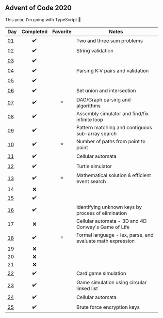 ## Advent of Code 2020

This year, I'm going with TypeScript :tada:

| Day              |     Completed      | Favorite | Notes                                                      |
| ---------------- | :----------------: | :------: | ---------------------------------------------------------- |
| [01](src/day-01) | :heavy_check_mark: |          | Two and three sum problems                                 |
| [02](src/day-02) | :heavy_check_mark: |          | String validation                                          |
| [03](src/day-03) | :heavy_check_mark: |          |                                                            |
| [04](src/day-04) | :heavy_check_mark: |          | Parsing K:V pairs and validation                           |
| [05](src/day-05) | :heavy_check_mark: |          |                                                            |
| [06](src/day-06) | :heavy_check_mark: |          | Set union and intersection                                 |
| [07](src/day-07) | :heavy_check_mark: |  :star:  | DAG/Graph parsing and algorithms                           |
| [08](src/day-08) | :heavy_check_mark: |          | Assembly simulator and find/fix infinite loop              |
| [09](src/day-09) | :heavy_check_mark: |          | Pattern matching and contiguous sub-array search           |
| [10](src/day-10) | :heavy_check_mark: |  :star:  | Number of paths from point to point                        |
| [11](src/day-11) | :heavy_check_mark: |          | Cellular automata                                          |
| [12](src/day-12) | :heavy_check_mark: |          | Turtle simulator                                           |
| [13](src/day-13) | :heavy_check_mark: |  :star:  | Mathematical solution & efficient event search             |
| 14               |        :x:         |          |                                                            |
| [15](src/day-15) | :heavy_check_mark: |          |                                                            |
| [16](src/day-16) | :heavy_check_mark: |          | Identifying unknown keys by process of elimination         |
| 17               |        :x:         |          | Cellular automata - 3D and 4D Conway's Game of Life        |
| [18](src/day-18) | :heavy_check_mark: |  :star:  | Formal language - lex, parse, and evaluate math expression |
| 19               |        :x:         |          |                                                            |
| 20               |        :x:         |          |                                                            |
| 21               |        :x:         |          |                                                            |
| [22](src/day-22) | :heavy_check_mark: |          | Card game simulation                                       |
| [23](src/day-23) | :heavy_check_mark: |          | Game simulation using circular linked list                 |
| [24](src/day-24) | :heavy_check_mark: |          | Cellular automata                                          |
| [25](src/day-25) | :heavy_check_mark: |          | Brute force encryption keys                                |
